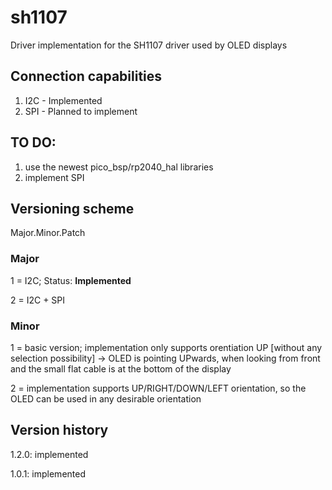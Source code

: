 # sh1107
Driver implementation for the SH1107 driver used by OLED displays

## Connection capabilities
1. I2C - Implemented
2. SPI - Planned to implement

## TO DO:
1. use the newest pico_bsp/rp2040_hal libraries
2. implement SPI

## Versioning scheme
Major.Minor.Patch

### Major
1 = I2C; Status: **Implemented**

2 = I2C + SPI

### Minor
1 = basic version; implementation only supports orentiation UP [without any selection possibility] -> OLED is pointing UPwards, when looking from front and the small flat cable is at the bottom of the display

2 = implementation supports UP/RIGHT/DOWN/LEFT orientation, so the OLED can be used in any desirable orientation

## Version history
1.2.0: implemented

1.0.1: implemented
